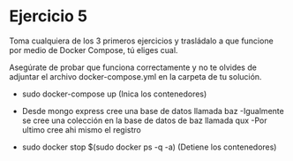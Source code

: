 # Ejercicio 5
Toma cualquiera de los 3 primeros ejercicios y trasládalo a que funcione por medio de Docker Compose, tú eliges cual.

Asegúrate de probar que funciona correctamente y no te olvides de adjuntar el archivo docker-compose.yml en la carpeta de tu solución.

- sudo docker-compose up (Inica los contenedores)


- Desde mongo express  cree una base de datos llamada baz
-Igualmente se cree una colección en la base de datos de baz llamada qux
-Por ultimo cree ahi mismo el registro 

- sudo docker stop $(sudo docker ps -q -a) (Detiene los contenedores)